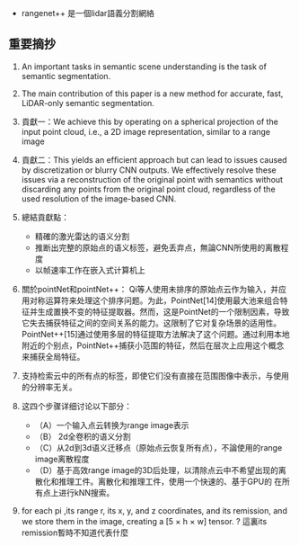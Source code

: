 - rangenet++ 是一個lidar語義分割網絡

## 重要摘抄
1. An important tasks in semantic scene understanding is the task of semantic segmentation.
2. The main contribution of this paper is a new method  for accurate, fast, LiDAR-only semantic segmentation.
3. 貢獻一：We  achieve this by operating on a spherical projection of the  input point cloud, i.e., a 2D image representation, similar  to a range image
4. 貢獻二：This yields an efﬁcient  approach but can lead to issues caused by discretization  or blurry CNN outputs. We effectively resolve these issues  via a reconstruction of the original point with semantics  without discarding any points from the original point cloud,  regardless of the used resolution of the image-based CNN.
5. 總結貢獻點：
    - 精確的激光雷达的语义分割
    - 推断出完整的原始点的语义标签，避免丢弃点，無論CNN所使用的离散程度
    - 以帧速率工作在嵌入式计算机上

6. 關於pointNet和pointNet++： Qi等人使用未排序的原始点云作为输入，并应用对称运算符来处理这个排序问题。为此，PointNet[14]使用最大池来组合特征并生成置换不变的特征提取器。然而，这是PointNet的一个限制因素，导致它失去捕获特征之间的空间关系的能力。这限制了它对复杂场景的适用性。PointNet++[15]通过使用多层的特征提取方法解决了这个问题。通过利用本地附近的个别点，PointNet++捕获小范围的特征，然后在层次上应用这个概念来捕获全局特征。
7. 支持检索云中的所有点的标签，即使它们没有直接在范围图像中表示，与使用的分辨率无关。
8. 这四个步骤详细讨论以下部分：
    - （A）一个输入点云转换为range image表示
    - （B） 2d全卷积的语义分割
    - （C）从2d到3d语义迁移点（原始点云恢复所有点），不論使用的range image离散程度
    - （D）基于高效range image的3D后处理，以清除点云中不希望出现的离散化和推理工件。离散化和推理工件，使用一个快速的、基于GPU的 在所有点上进行kNN搜索。

9. for each pi ,its range r, its x, y, and z coordinates, and its remission, and we store them in the image, creating a [5 × h × w] tensor. ? 這裏its remission暫時不知道代表什麼